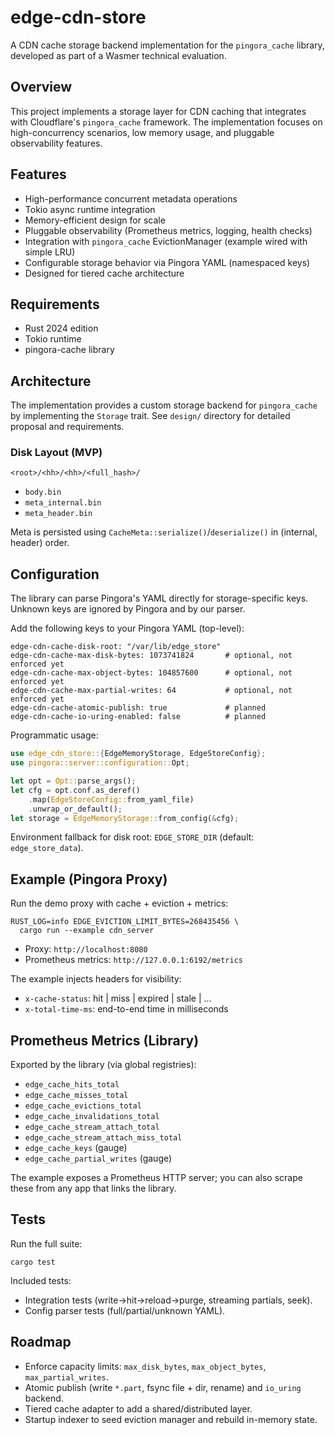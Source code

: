 # edge-cdn-store

A CDN cache storage backend implementation for the `pingora_cache` library, developed as part of a Wasmer technical evaluation.

## Overview

This project implements a storage layer for CDN caching that integrates with Cloudflare's `pingora_cache` framework. The implementation focuses on high-concurrency scenarios, low memory usage, and pluggable observability features.

## Features

- High-performance concurrent metadata operations
- Tokio async runtime integration
- Memory-efficient design for scale
- Pluggable observability (Prometheus metrics, logging, health checks)
- Integration with `pingora_cache` EvictionManager (example wired with simple LRU)
- Configurable storage behavior via Pingora YAML (namespaced keys)
- Designed for tiered cache architecture

## Requirements

- Rust 2024 edition
- Tokio runtime
- pingora-cache library

## Architecture

The implementation provides a custom storage backend for `pingora_cache` by implementing the `Storage` trait. See `design/` directory for detailed proposal and requirements.

### Disk Layout (MVP)

`<root>/<hh>/<hh>/<full_hash>/`
- `body.bin`
- `meta_internal.bin`
- `meta_header.bin`

Meta is persisted using `CacheMeta::serialize()`/`deserialize()` in (internal, header) order.

## Configuration

The library can parse Pingora's YAML directly for storage-specific keys. Unknown keys are ignored by Pingora and by our parser.

Add the following keys to your Pingora YAML (top-level):

```
edge-cdn-cache-disk-root: "/var/lib/edge_store"
edge-cdn-cache-max-disk-bytes: 1073741824       # optional, not enforced yet
edge-cdn-cache-max-object-bytes: 104857600      # optional, not enforced yet
edge-cdn-cache-max-partial-writes: 64           # optional, not enforced yet
edge-cdn-cache-atomic-publish: true             # planned
edge-cdn-cache-io-uring-enabled: false          # planned
```

Programmatic usage:

```rust
use edge_cdn_store::{EdgeMemoryStorage, EdgeStoreConfig};
use pingora::server::configuration::Opt;

let opt = Opt::parse_args();
let cfg = opt.conf.as_deref()
    .map(EdgeStoreConfig::from_yaml_file)
    .unwrap_or_default();
let storage = EdgeMemoryStorage::from_config(&cfg);
```

Environment fallback for disk root: `EDGE_STORE_DIR` (default: `edge_store_data`).

## Example (Pingora Proxy)

Run the demo proxy with cache + eviction + metrics:

```
RUST_LOG=info EDGE_EVICTION_LIMIT_BYTES=268435456 \
  cargo run --example cdn_server
```

- Proxy: `http://localhost:8080`
- Prometheus metrics: `http://127.0.0.1:6192/metrics`

The example injects headers for visibility:
- `x-cache-status`: hit | miss | expired | stale | ...
- `x-total-time-ms`: end-to-end time in milliseconds

## Prometheus Metrics (Library)

Exported by the library (via global registries):
- `edge_cache_hits_total`
- `edge_cache_misses_total`
- `edge_cache_evictions_total`
- `edge_cache_invalidations_total`
- `edge_cache_stream_attach_total`
- `edge_cache_stream_attach_miss_total`
- `edge_cache_keys` (gauge)
- `edge_cache_partial_writes` (gauge)

The example exposes a Prometheus HTTP server; you can also scrape these from any app that links the library.

## Tests

Run the full suite:

```
cargo test
```

Included tests:
- Integration tests (write→hit→reload→purge, streaming partials, seek).
- Config parser tests (full/partial/unknown YAML).

## Roadmap

- Enforce capacity limits: `max_disk_bytes`, `max_object_bytes`, `max_partial_writes`.
- Atomic publish (write `*.part`, fsync file + dir, rename) and `io_uring` backend.
- Tiered cache adapter to add a shared/distributed layer.
- Startup indexer to seed eviction manager and rebuild in-memory state.
